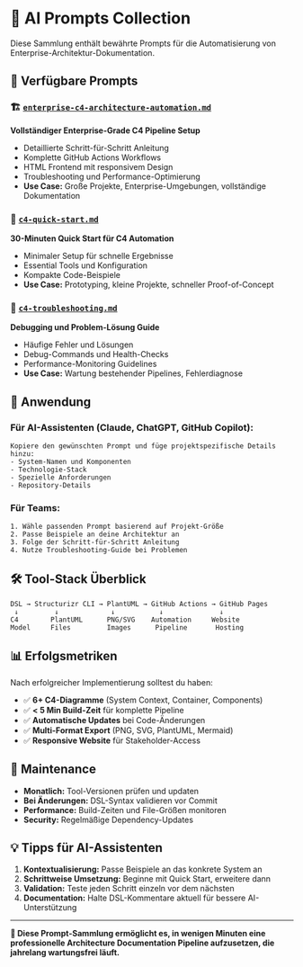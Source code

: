 # 📝 AI Prompts Collection

Diese Sammlung enthält bewährte Prompts für die Automatisierung von Enterprise-Architektur-Dokumentation.

## 📁 **Verfügbare Prompts**

### 🏗️ [`enterprise-c4-architecture-automation.md`](./enterprise-c4-architecture-automation.md)
**Vollständiger Enterprise-Grade C4 Pipeline Setup**
- Detaillierte Schritt-für-Schritt Anleitung
- Komplette GitHub Actions Workflows
- HTML Frontend mit responsivem Design
- Troubleshooting und Performance-Optimierung
- **Use Case:** Große Projekte, Enterprise-Umgebungen, vollständige Dokumentation

### 🚀 [`c4-quick-start.md`](./c4-quick-start.md) 
**30-Minuten Quick Start für C4 Automation**
- Minimaler Setup für schnelle Ergebnisse
- Essential Tools und Konfiguration
- Kompakte Code-Beispiele
- **Use Case:** Prototyping, kleine Projekte, schneller Proof-of-Concept

### 🔧 [`c4-troubleshooting.md`](./c4-troubleshooting.md)
**Debugging und Problem-Lösung Guide**
- Häufige Fehler und Lösungen
- Debug-Commands und Health-Checks
- Performance-Monitoring Guidelines
- **Use Case:** Wartung bestehender Pipelines, Fehlerdiagnose

## 🎯 **Anwendung**

### Für AI-Assistenten (Claude, ChatGPT, GitHub Copilot):
```
Kopiere den gewünschten Prompt und füge projektspezifische Details hinzu:
- System-Namen und Komponenten
- Technologie-Stack  
- Spezielle Anforderungen
- Repository-Details
```

### Für Teams:
```
1. Wähle passenden Prompt basierend auf Projekt-Größe
2. Passe Beispiele an deine Architektur an
3. Folge der Schritt-für-Schritt Anleitung
4. Nutze Troubleshooting-Guide bei Problemen
```

## 🛠️ **Tool-Stack Überblick**

```
DSL → Structurizr CLI → PlantUML → GitHub Actions → GitHub Pages
 ↓         ↓             ↓           ↓              ↓
C4        PlantUML      PNG/SVG    Automation     Website
Model     Files         Images      Pipeline       Hosting
```

## 📊 **Erfolgsmetriken**

Nach erfolgreicher Implementierung solltest du haben:
- ✅ **6+ C4-Diagramme** (System Context, Container, Components)
- ✅ **< 5 Min Build-Zeit** für komplette Pipeline
- ✅ **Automatische Updates** bei Code-Änderungen
- ✅ **Multi-Format Export** (PNG, SVG, PlantUML, Mermaid)
- ✅ **Responsive Website** für Stakeholder-Access

## 🔄 **Maintenance**

- **Monatlich:** Tool-Versionen prüfen und updaten
- **Bei Änderungen:** DSL-Syntax validieren vor Commit
- **Performance:** Build-Zeiten und File-Größen monitoren
- **Security:** Regelmäßige Dependency-Updates

## 💡 **Tipps für AI-Assistenten**

1. **Kontextualisierung:** Passe Beispiele an das konkrete System an
2. **Schrittweise Umsetzung:** Beginne mit Quick Start, erweitere dann
3. **Validation:** Teste jeden Schritt einzeln vor dem nächsten
4. **Documentation:** Halte DSL-Kommentare aktuell für bessere AI-Unterstützung

---

**🎯 Diese Prompt-Sammlung ermöglicht es, in wenigen Minuten eine professionelle Architecture Documentation Pipeline aufzusetzen, die jahrelang wartungsfrei läuft.**
